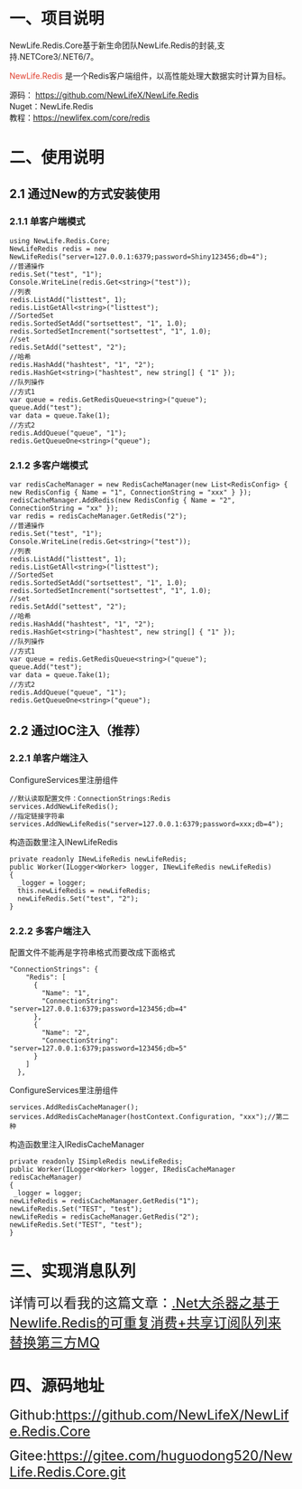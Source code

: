 <h1>一、项目说明</h1>
<p>NewLife.Redis.Core基于新生命团队NewLife.Redis的封装,支持.NETCore3/.NET6/7。</p>
<p dir="auto"><span style="color: #e03e2d;">NewLife.Redis</span> 是一个Redis客户端组件，以高性能处理大数据实时计算为目标。</p>
<p dir="auto">源码：&nbsp;<a href="https://github.com/NewLifeX/NewLife.Redis">https://github.com/NewLifeX/NewLife.Redis</a><br />Nuget：NewLife.Redis<br />教程：<a href="https://newlifex.com/core/redis" rel="nofollow">https://newlifex.com/core/redis</a></p>
<h1>二、使用说明</h1>
<h2>2.1 通过New的方式安装使用</h2>
<h3>2.1.1 单客户端模式</h3>
<pre class="language-csharp highlighter-hljs"><code>using NewLife.Redis.Core;
NewLifeRedis redis = new NewLifeRedis("server=127.0.0.1:6379;password=Shiny123456;db=4");
//普通操作
redis.Set("test", "1");
Console.WriteLine(redis.Get&lt;string&gt;("test"));
//列表
redis.ListAdd("listtest", 1);
redis.ListGetAll&lt;string&gt;("listtest");
//SortedSet
redis.SortedSetAdd("sortsettest", "1", 1.0);
redis.SortedSetIncrement("sortsettest", "1", 1.0);
//set
redis.SetAdd("settest", "2");
//哈希
redis.HashAdd("hashtest", "1", "2");
redis.HashGet&lt;string&gt;("hashtest", new string[] { "1" });
//队列操作
//方式1
var queue = redis.GetRedisQueue&lt;string&gt;("queue");
queue.Add("test");
var data = queue.Take(1);
//方式2
redis.AddQueue("queue", "1");
redis.GetQueueOne&lt;string&gt;("queue");</code></pre>
<h3>2.1.2 多客户端模式</h3>
<pre class="language-csharp highlighter-hljs"><code>var redisCacheManager = new RedisCacheManager(new List&lt;RedisConfig&gt; { new RedisConfig { Name = "1", ConnectionString = "xxx" } });
redisCacheManager.AddRedis(new RedisConfig { Name = "2", ConnectionString = "xx" });
var redis = redisCacheManager.GetRedis("2");
//普通操作
redis.Set("test", "1");
Console.WriteLine(redis.Get&lt;string&gt;("test"));
//列表
redis.ListAdd("listtest", 1);
redis.ListGetAll&lt;string&gt;("listtest");
//SortedSet
redis.SortedSetAdd("sortsettest", "1", 1.0);
redis.SortedSetIncrement("sortsettest", "1", 1.0);
//set
redis.SetAdd("settest", "2");
//哈希
redis.HashAdd("hashtest", "1", "2");
redis.HashGet&lt;string&gt;("hashtest", new string[] { "1" });
//队列操作
//方式1
var queue = redis.GetRedisQueue&lt;string&gt;("queue");
queue.Add("test");
var data = queue.Take(1);
//方式2
redis.AddQueue("queue", "1");
redis.GetQueueOne&lt;string&gt;("queue");</code></pre>
<h2>2.2 通过IOC注入（推荐）</h2>
<h3>2.2.1 单客户端注入</h3>
<p>ConfigureServices里注册组件</p>
<pre class="language-csharp highlighter-hljs"><code>//默认读取配置文件：ConnectionStrings:Redis
services.AddNewLifeRedis();
//指定链接字符串
services.AddNewLifeRedis("server=127.0.0.1:6379;password=xxx;db=4");</code></pre>
<p>构造函数里注入INewLifeRedis</p>
<pre class="language-csharp highlighter-hljs"><code>private readonly INewLifeRedis newLifeRedis;
public Worker(ILogger&lt;Worker&gt; logger, INewLifeRedis newLifeRedis)
{
  _logger = logger;
  this.newLifeRedis = newLifeRedis;
  newLifeRedis.Set("test", "2");
}</code></pre>
<h3>2.2.2 多客户端注入</h3>
<p>配置文件不能再是字符串格式而要改成下面格式</p>
<pre class="language-csharp highlighter-hljs"><code>"ConnectionStrings": {
    "Redis": [
      {
        "Name": "1",
        "ConnectionString": "server=127.0.0.1:6379;password=123456;db=4"
      },
      {
        "Name": "2",
        "ConnectionString": "server=127.0.0.1:6379;password=123456;db=5"
      }
    ]
  },</code></pre>
<p>ConfigureServices里注册组件</p>
<pre class="language-csharp highlighter-hljs"><code>services.AddRedisCacheManager();
services.AddRedisCacheManager(hostContext.Configuration, "xxx");//第二种</code></pre>
<p>构造函数里注入IRedisCacheManager</p>
<pre class="language-csharp highlighter-hljs"><code>private readonly ISimpleRedis newLifeRedis;
public Worker(ILogger&lt;Worker&gt; logger, IRedisCacheManager redisCacheManager)
{
 _logger = logger;
newLifeRedis = redisCacheManager.GetRedis("1");
newLifeRedis.Set("TEST", "test");
newLifeRedis = redisCacheManager.GetRedis("2");
newLifeRedis.Set("TEST", "test");
}</code></pre>
<h1>三、实现消息队列</h1>
<p><span style="font-size: 24px;">详情可以看我的这篇文章：<a href="https://www.cnblogs.com/huguodong/p/16434717.html" target="_blank" rel="noopener">.Net大杀器之基于Newlife.Redis的可重复消费+共享订阅队列来替换第三方MQ</a></span></p>
<h1>四、源码地址</h1>
<p><span style="font-size: 24px;">Github:<a href="https://github.com/NewLifeX/NewLife.Redis.Core" target="_blank" rel="noopener">https://github.com/NewLifeX/NewLife.Redis.Core</a></span></p>
<p><span style="font-size: 24px;">Gitee:<a href="https://gitee.com/huguodong520/NewLife.Redis.Core.git" target="_blank" rel="noopener">https://gitee.com/huguodong520/NewLife.Redis.Core.git</a></span></p>